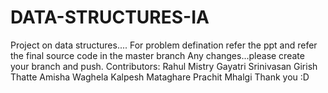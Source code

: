 # DATA-STRUCTURES-IA

Project on data structures.... 
For problem defination refer the ppt and refer the final source code in the master branch
Any changes...please create your branch and push. 
Contributors: 
Rahul Mistry
Gayatri Srinivasan
Girish Thatte
Amisha Waghela
Kalpesh Mataghare
Prachit Mhalgi 
Thank you :D

